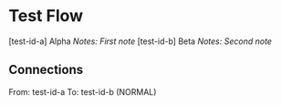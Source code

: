 # Test Flow

[test-id-a] Alpha
  *Notes: First note*
[test-id-b] Beta
  *Notes: Second note*

## Connections
From: test-id-a To: test-id-b (NORMAL)